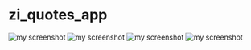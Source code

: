 # zi_quotes_app

![my screenshot](./screenshots/Screenshot_quotes_1.jpg) ![my screenshot](./screenshots/Screenshot_quotes_2.jpg)
![my screenshot](./screenshots/Screenshot_quotes_3.jpg) ![my screenshot](./screenshots/Screenshot_quotes_4.jpg)
